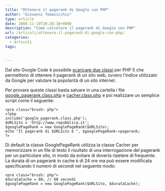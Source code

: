 ```yaml
---
title: "Ottenere il pagerank di Google con PHP"
author: "Giovanni Tomasicchio"
type: article
date: 2008-11-19T20:20:38+0000
description: "Come calcolare il pagerank di Google con PHP"
url: /articoli/ottenere-il-pagerank-di-google-con-php/
categories:
  - Articoli
tags:

  
---
```

Dal sito Google Code è possibile [scaricare due classi](http://code.google.com/p/popstats/) per PHP 5 che permettono di ottenere il pagerank di un sito web, ovvero l'indice utilizzato da Google per valutare la popolarità di un sito internet.

Per provare queste classi basta salvare in una cartella i file [google\_pagerank.class.php](http://popstats.googlecode.com/svn/trunk/google_pagerank.class.php) e [cacher.class.php](http://popstats.googlecode.com/svn/trunk/cacher.class.php) e poi realizzare un semplice script come il seguente:

 ```
<pre class="brush: php">
<?php
include('google_pagerank.class.php');
$URLSito = 'http://www.repubblica.it';
$googlePageRank = new GooglePageRank($URLSito);
echo "Il pagerank di $URLSito è ", $googlePageRank->pagerank;
?>
```

Di default la classe GooglePageRank utilizza la classe Cacher per memorizzare in un file di testo il risultato di una interrogazione del pagerank per un particolare sito, in modo da evitare di doverla ripetere di frequente. La durata di un pagerank in cache è di 24 ore ma può essere modificata specificando il numero di secondi nel seguente modo:

 ```
<pre class="brush: php">
$durataCache = 60; // 60 secondi
$googlePageRank = new GooglePageRank($URLSito, $durataCache);
```